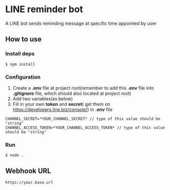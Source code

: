 # LINE reminder bot

A LINE bot sends reminding message at specific time appointed by user

## How to use

### Install deps

```shell
$ npm install
```

### Configuration

1. Create a **.env** file at project root(remember to add this **.env** file into **.gitignore** file, which should also located at project root)
2. Add two variables(as below)
3. Fill in your own **token** and **secret**( get them on https://developers.line.biz/console/) in **.env** file

```shell
CHANNEL_SECRET=*YOUR_CHANNEL_SECRET* // type of this value should be "string"
CHANNEL_ACCESS_TOKEN=*YOUR_CHANNEL_ACCESS_TOKEN* // type of this value should be "string"
```

### Run

```shell
$ node .
```

## Webhook URL

```
https://your.base.url
```
